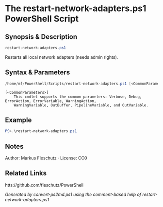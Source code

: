 # The restart-network-adapters.ps1 PowerShell Script

## Synopsis & Description
```powershell
restart-network-adapters.ps1
```

Restarts all local network adapters (needs admin rights).

## Syntax & Parameters
```powershell
/home/mf/PowerShell/Scripts/restart-network-adapters.ps1 [<CommonParameters>]
```

```
[<CommonParameters>]
    This cmdlet supports the common parameters: Verbose, Debug, ErrorAction, ErrorVariable, WarningAction, 
    WarningVariable, OutBuffer, PipelineVariable, and OutVariable.
```

## Example
```powershell
PS>.\restart-network-adapters.ps1
```


## Notes
Author: Markus Fleschutz · License: CC0

## Related Links
htts://github.com/fleschutz/PowerShell

*Generated by convert-ps2md.ps1 using the comment-based help of restart-network-adapters.ps1*
